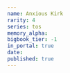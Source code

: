```yaml
---
name: Anxious Kirk
rarity: 4
series: tos
memory_alpha:
bigbook_tier: -1
in_portal: true
date:
published: true
---
```



